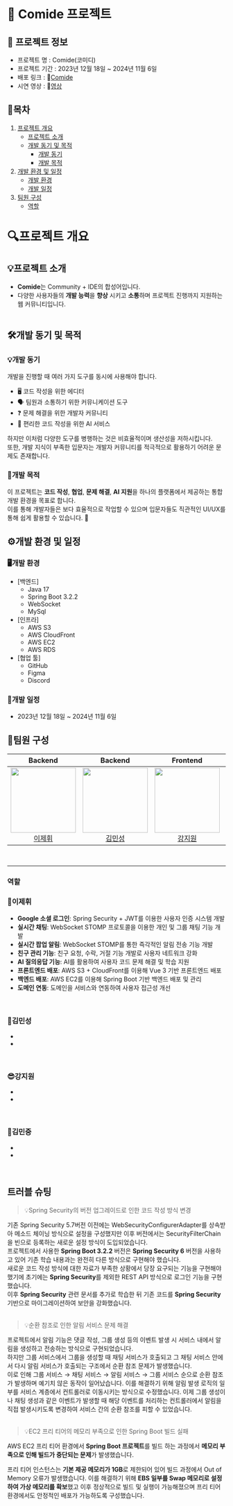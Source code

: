 # 🚀 Comide 프로젝트
## 📌 프로젝트 정보
- 프로젝트 명 : Comide(코미디)
- 프로젝트 기간 : 2023년 12월 18일 ~ 2024년 11월 6일
- 배포 링크 : 🔗[Comide](https://comide.site)
- 시연 영상 : 🎥[영상](https://youtu.be/Hlllgxw5f5o?si=r5CQvWQrP9m-EBTL)

## 📑목차
1. [프로젝트 개요](#프로젝트-개요)
    + [프로젝트 소개](#프로젝트-소개)
    + [개발 동기 및 목적](#개발-동기-및-목적)
        + [개발 동기](#개발-동기)
        + [개발 목적](#개발-목적)
2. [개발 환경 및 일정](#개발-환경-및-일정)
    + [개발 환경](#개발-환경)
    + [개발 일정](#개발-일정)
3. [팀원 구성](#팀원-구성)
    + [역할](#역할)


# 🔍프로젝트 개요

## 💡프로젝트 소개
- **Comide**는 Community + IDE의 합성어입니다.
- 다양한 사용자들의 **개발 능력**을 **향상** 시키고 **소통**하며 프로젝트 진행까지 지원하는 웹 커뮤니티입니다.
<br></br>

## 🛠️개발 동기 및 목적

### 💡개발 동기
개발을 진행할 때 여러 가지 도구를 동시에 사용해야 합니다.
- 🖥️ 코드 작성을 위한 에디터
- 🗣️ 팀원과 소통하기 위한 커뮤니케이션 도구
- ❓ 문제 해결을 위한 개발자 커뮤니티
- 🤖 편리한 코드 작성을 위한 AI 서비스

하지만 이처럼 다양한 도구를 병행하는 것은 비효율적이며 생산성을 저하시킵니다. <br>
또한, 개발 지식이 부족한 입문자는 개발자 커뮤니티를 적극적으로 활용하기 어려운 문제도 존재합니다.

### 🎯개발 목적
이 프로젝트는 **코드 작성**, **협업**, **문제 해결**, **AI 지원**을 하나의 플랫폼에서 제공하는 통합 개발 환경을 목표로 합니다.<br>
이를 통해 개발자들은 보다 효율적으로 작업할 수 있으며 입문자들도 직관적인 UI/UX를 통해 쉽게 활용할 수 있습니다. 🚀

## ⚙️개발 환경 및 일정

### 🖥️개발 환경
- [백엔드]
    - Java 17
    - Spring Boot 3.2.2
    - WebSocket
    - MySql
- [인프라]
    - AWS S3
    - AWS CloudFront
    - AWS EC2
    - AWS RDS
- [협업 툴]
    - GitHub
    - Figma
    - Discord

### 📅개발 일정
- 2023년 12월 18일 ~ 2024년 11월 6일

## 👥팀원 구성

<div align="center">

| **Backend** | **Backend** | **Frontend** | **Frontend** |
| :------: |  :------: | :------: | :------: |
| [<img src="https://avatars.githubusercontent.com/u/82217947?v=4" height=150 width=150> <br/> 이제휘](https://github.com/chop028) | [<img src="https://avatars.githubusercontent.com/u/110143493?v=4" height=150 width=150> <br/> 김민성](https://github.com/Syash22) | [<img src="https://avatars.githubusercontent.com/u/110143494?v=4" height=150 width=150> <br/> 강지원](https://github.com/jionii) | [<img src="https://avatars.githubusercontent.com/u/127364180?v=4" height=150 width=150> <br/> 김민중](https://github.com/minjungmanjung) |

</div>

<br>
<hr>

### 역할

### 🍕이제휘

- **Google 소셜 로그인**: Spring Security + JWT를 이용한 사용자 인증 시스템 개발
- **실시간 채팅**: WebSocket STOMP 프로토콜을 이용한 개인 및 그룹 채팅 기능 개발
- **실시간 팝업 알림**: WebSocket STOMP를 통한 즉각적인 알림 전송 기능 개발
- **친구 관리 기능**: 친구 요청, 수락, 거절 기능 개발로 사용자 네트워크 강화
- **AI 질의응답 기능**: AI를 활용하여 사용자 코드 문제 해결 및 학습 지원
- **프론트엔드 배포**: AWS S3 + CloudFront를 이용해 Vue 3 기반 프론트엔드 배포
- **백엔드 배포**: AWS EC2를 이용해 Spring Boot 기반 백엔드 배포 및 관리
- **도메인 연동**: 도메인을 서비스와 연동하여 사용자 접근성 개선

<br>
    
### 👻김민성

-
-

<br>

### 😎강지원

-
-

<br>

### 🐬김민중

-
-

<br>

## 트러블 슈팅
> 💡Spring Security의 버전 업그레이드로 인한 코드 작성 방식 변경

기존 Spring Security 5.7버전 이전에는 WebSecurityConfigurerAdapter를 상속받아 메소드 체이닝 방식으로 설정을 구성했지만 이후 버전에서는 SecurityFilterChain을 빈으로 등록하는 새로운 설정 방식이 도입되었습니다.<br>
프로젝트에서 사용한 **Spring Boot 3.2.2** 버전은 **Spring Security 6** 버전을 사용하고 있어 기존 학습 내용과는 완전히 다른 방식으로 구현해야 했습니다.<br>
새로운 코드 작성 방식에 대한 자료가 부족한 상황에서 당장 요구되는 기능을 구현해야 했기에 초기에는 **Spring Security**를 제외한 REST API 방식으로 로그인 기능을 구현했습니다.<br>
이후 **Spring Security** 관련 문서를 추가로 학습한 뒤 기존 코드를 **Spring Security** 기반으로 마이그레이션하여 보안을 강화했습니다.<br><br>

> 💡순환 참조로 인한 알림 서비스 문제 해결

프로젝트에서 알림 기능은 댓글 작성, 그룹 생성 등의 이벤트 발생 시 서비스 내에서 알림을 생성하고 전송하는 방식으로 구현되었습니다.<br>
하지만 그룹 서비스에서 그룹을 생성할 때 채팅 서비스가 호출되고 그 채팅 서비스 안에서 다시 알림 서비스가 호출되는 구조에서 순환 참조 문제가 발생했습니다.<br>
이로 인해 그룹 서비스 → 채팅 서비스 → 알림 서비스 → 그룹 서비스 순으로 순환 참조가 발생하며 예기치 않은 동작이 일어났습니다.
이를 해결하기 위해 알림 발생 로직의 일부를 서비스 계층에서 컨트롤러로 이동시키는 방식으로 수정했습니다. 이제 그룹 생성이나 채팅 생성과 같은 이벤트가 발생할 때 해당 이벤트를 처리하는 컨트롤러에서 알림을 직접 발생시키도록 변경하여 서비스 간의 순환 참조를 피할 수 있었습니다.<br><br>

> 💡EC2 프리 티어의 메모리 부족으로 인한 Spring Boot 빌드 실패

AWS EC2 프리 티어 환경에서 **Spring Boot 프로젝트**를 빌드 하는 과정에서 **메모리 부족으로 인해 빌드가 중단되는 문제**가 발생했습니다.

프리 티어 인스턴스는 **기본 제공 메모리가 1GB**로 제한되어 있어 빌드 과정에서 Out of Memory 오류가 발생했습니다. 이를 해결하기 위해 **EBS 일부를 Swap 메모리로 설정하여 가상 메모리를 확보**했고 이후 정상적으로 빌드 및 실행이 가능해졌으며 프리 티어 환경에서도 안정적인 배포가 가능하도록 구성했습니다.
